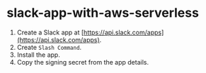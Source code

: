 # slack-app-with-aws-serverless

1. Create a Slack app at [https://api.slack.com/apps](https://api.slack.com/apps).
1. Create `Slash Command`.
1. Install the app.
1. Copy the signing secret from the app details.
